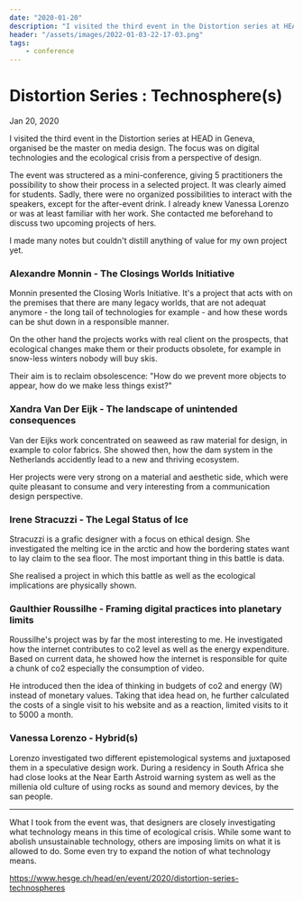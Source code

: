 ```yaml
---
date: "2020-01-20"
description: "I visited the third event in the Distortion series at HEAD in Geneva, organised be the master on media design. The focus was on digital technologies and the ecological crisis from a perspective of design."
header: "/assets/images/2022-01-03-22-17-03.png"
tags:
    - conference
---
```

# Distortion Series : Technosphere(s)
Jan 20, 2020

I visited the third event in the Distortion series at HEAD in Geneva, organised be the master on media design. The focus was on digital technologies and the ecological crisis from a perspective of design. 

The event was structered as a mini-conference, giving 5 practitioners the possibility to show their process in a selected project. It was clearly aimed for students. Sadly, there were no organized possibilities to interact with the speakers, except for the after-event drink. I already knew Vanessa Lorenzo or was at least familiar with her work. She contacted me beforehand to discuss two upcoming projects of hers.

I made many notes but couldn't distill anything of value for my own project yet.

### Alexandre Monnin - The Closings Worlds Initiative

Monnin presented the Closing Worls Initiative. It's a project that acts with on the premises that there are many legacy worlds, that are not adequat anymore - the long tail of technologies for example - and how these words can be shut down in a responsible manner.

On the other hand the projects works with real client on the prospects, that ecological changes make them or their products obsolete, for example in snow-less winters nobody will buy skis.

Their aim is to reclaim obsolescence: "How do we prevent more objects to appear, how do we make less things exist?"

### Xandra Van Der Eijk - The landscape of unintended consequences

Van der Eijks work concentrated on seaweed as raw material for design, in example to color fabrics. She showed then, how the dam system in the Netherlands accidently lead to a new and thriving ecosystem.

Her projects were very strong on a material and aesthetic side, which were quite pleasant to consume and very interesting from a communication design perspective.

### Irene Stracuzzi - The Legal Status of Ice

Stracuzzi is a grafic designer with a focus on ethical design. She investigated the melting ice in the arctic and how the bordering states want to lay claim to the sea floor. The most important thing in this battle is data.

She realised a project in which this battle as well as the ecological implications are physically shown.

### Gaulthier Roussilhe - Framing digital practices into planetary limits

Roussilhe's project was by far the most interesting to me. He investigated how the internet contributes to co2 level as well as the energy expenditure. Based on current data, he showed how the internet is responsible for quite a chunk of co2 especially the consumption of video. 

He introduced then the idea of thinking in budgets of co2 and energy (W) instead of monetary values. Taking that idea head on, he further calculated the costs of a single visit to his website and as a reaction, limited visits to it to 5000 a month.

### Vanessa Lorenzo - Hybrid(s)

Lorenzo investigated two different epistemological systems and juxtaposed them in a speculative design work. During a residency in South Africa she had close looks at the Near Earth Astroid warning system as well as the millenia old culture of using rocks as sound and memory devices, by the san people.

---

What I took from the event was, that designers are closely investigating what technology means in this time of ecological crisis. While some want to abolish unsustainable technology, others are imposing limits on what it is allowed to do. Some even try to expand the notion of what technology means.

https://www.hesge.ch/head/en/event/2020/distortion-series-technospheres